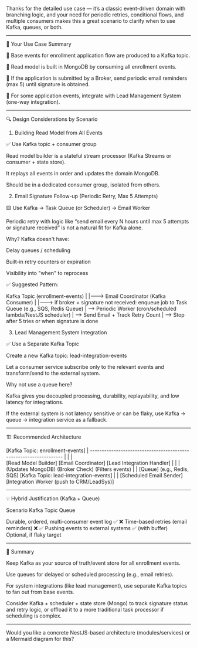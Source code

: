 Thanks for the detailed use case — it’s a classic event-driven domain with branching logic, and your need for periodic retries, conditional flows, and multiple consumers makes this a great scenario to clarify when to use Kafka, queues, or both.


---

🎯 Your Use Case Summary

🔄 Base events for enrollment application flow are produced to a Kafka topic.

🧱 Read model is built in MongoDB by consuming all enrollment events.

🔁 If the application is submitted by a Broker, send periodic email reminders (max 5) until signature is obtained.

🧩 For some application events, integrate with Lead Management System (one-way integration).



---

🔍 Design Considerations by Scenario

1. Building Read Model from All Events

✅ Use Kafka topic + consumer group

Read model builder is a stateful stream processor (Kafka Streams or consumer + state store).

It replays all events in order and updates the domain MongoDB.

Should be in a dedicated consumer group, isolated from others.


2. Email Signature Follow-up (Periodic Retry, Max 5 Attempts)

🟨 Use Kafka → Task Queue (or Scheduler) → Email Worker

Periodic retry with logic like “send email every N hours until max 5 attempts or signature received” is not a natural fit for Kafka alone.

Why? Kafka doesn't have:

Delay queues / scheduling

Built-in retry counters or expiration

Visibility into "when" to reprocess



✅ Suggested Pattern:

Kafka Topic (enrollment-events)
  |
  |---> Email Coordinator (Kafka Consumer)
          |
          |---> if broker + signature not received:
                  enqueue job to Task Queue (e.g., SQS, Redis Queue)
                           |
                           --> Periodic Worker (cron/scheduled lambda/NestJS scheduler)
                                 |
                                 --> Send Email + Track Retry Count
                                 |
                                 --> Stop after 5 tries or when signature is done

3. Lead Management System Integration

✅ Use a Separate Kafka Topic

Create a new Kafka topic: lead-integration-events

Let a consumer service subscribe only to the relevant events and transform/send to the external system.


Why not use a queue here?

Kafka gives you decoupled processing, durability, replayability, and low latency for integrations.

If the external system is not latency sensitive or can be flaky, use Kafka → queue → integration service as a fallback.



---

🏗️ Recommended Architecture

[Kafka Topic: enrollment-events]
                                     |
        ------------------------------------------------------------------
        |                       |                                |        
[Read Model Builder]   [Email Coordinator]           [Lead Integration Handler]
        |                       |                                |
   (Updates MongoDB)     (Broker Check)                    (Filters events)
                              |                                    |
                          [Queue] (e.g., Redis, SQS)     [Kafka Topic: lead-integration-events]
                              |                                    |
                          [Scheduled Email Sender]     [Integration Worker (push to CRM/LeadSys)]


---

💡 Hybrid Justification (Kafka + Queue)

Scenario	Kafka Topic	Queue

Durable, ordered, multi-consumer event log	✅	❌
Time-based retries (email reminders)	❌	✅
Pushing events to external systems	✅ (with buffer)	Optional, if flaky target



---

📌 Summary

Keep Kafka as your source of truth/event store for all enrollment events.

Use queues for delayed or scheduled processing (e.g., email retries).

For system integrations (like lead management), use separate Kafka topics to fan out from base events.

Consider Kafka + scheduler + state store (Mongo) to track signature status and retry logic, or offload it to a more traditional task processor if scheduling is complex.



---

Would you like a concrete NestJS-based architecture (modules/services) or a Mermaid diagram for this?

